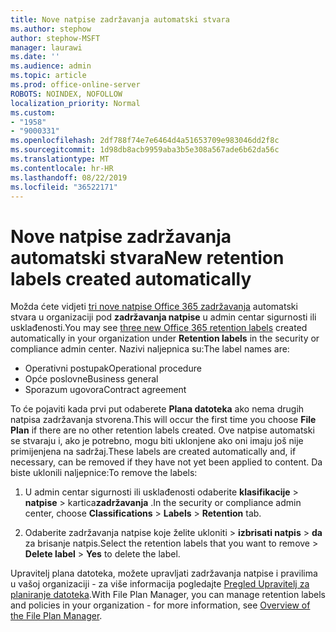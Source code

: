 ```yaml
---
title: Nove natpise zadržavanja automatski stvara
ms.author: stephow
author: stephow-MSFT
manager: laurawi
ms.date: ''
ms.audience: admin
ms.topic: article
ms.prod: office-online-server
ROBOTS: NOINDEX, NOFOLLOW
localization_priority: Normal
ms.custom:
- "1958"
- "9000331"
ms.openlocfilehash: 2df788f74e7e6464d4a51653709e983046dd2f8c
ms.sourcegitcommit: 1d98db8acb9959aba3b5e308a567ade6b62da56c
ms.translationtype: MT
ms.contentlocale: hr-HR
ms.lasthandoff: 08/22/2019
ms.locfileid: "36522171"
---
```

# <a name="new-retention-labels-created-automatically"></a><span data-ttu-id="08b08-102">Nove natpise zadržavanja automatski stvara</span><span class="sxs-lookup"><span data-stu-id="08b08-102">New retention labels created automatically</span></span>

<span data-ttu-id="08b08-103">Možda ćete vidjeti [tri nove natpise Office 365 zadržavanja](https://docs.microsoft.com/office365/securitycompliance/file-plan-manager#default-retention-labels-and-label-policy) automatski stvara u organizaciji pod **zadržavanja natpise** u admin centar sigurnosti ili usklađenosti.</span><span class="sxs-lookup"><span data-stu-id="08b08-103">You may see [three new Office 365 retention labels](https://docs.microsoft.com/office365/securitycompliance/file-plan-manager#default-retention-labels-and-label-policy) created automatically in your organization under **Retention labels** in the security or compliance admin center.</span></span> <span data-ttu-id="08b08-104">Nazivi naljepnica su:</span><span class="sxs-lookup"><span data-stu-id="08b08-104">The label names are:</span></span>

- <span data-ttu-id="08b08-105">Operativni postupak</span><span class="sxs-lookup"><span data-stu-id="08b08-105">Operational procedure</span></span>
- <span data-ttu-id="08b08-106">Opće poslovne</span><span class="sxs-lookup"><span data-stu-id="08b08-106">Business general</span></span>
- <span data-ttu-id="08b08-107">Sporazum ugovora</span><span class="sxs-lookup"><span data-stu-id="08b08-107">Contract agreement</span></span>

<span data-ttu-id="08b08-108">To će pojaviti kada prvi put odaberete **Plana datoteka** ako nema drugih natpisa zadržavanja stvorena.</span><span class="sxs-lookup"><span data-stu-id="08b08-108">This will occur the first time you choose **File Plan** if there are no other retention labels created.</span></span> <span data-ttu-id="08b08-109">Ove natpise automatski se stvaraju i, ako je potrebno, mogu biti uklonjene ako oni imaju još nije primijenjena na sadržaj.</span><span class="sxs-lookup"><span data-stu-id="08b08-109">These labels are created automatically and, if necessary, can be removed if they have not yet been applied to content.</span></span> <span data-ttu-id="08b08-110">Da biste uklonili naljepnice:</span><span class="sxs-lookup"><span data-stu-id="08b08-110">To remove the labels:</span></span>

1. <span data-ttu-id="08b08-111">U admin centar sigurnosti ili usklađenosti odaberite **klasifikacije** > **natpise** > kartica**zadržavanja** .</span><span class="sxs-lookup"><span data-stu-id="08b08-111">In the security or compliance admin center, choose **Classifications** > **Labels** > **Retention** tab.</span></span>

1. <span data-ttu-id="08b08-112">Odaberite zadržavanja natpise koje želite ukloniti > **izbrisati natpis** > **da** za brisanje natpis.</span><span class="sxs-lookup"><span data-stu-id="08b08-112">Select the retention labels that you want to remove > **Delete label** > **Yes** to delete the label.</span></span>

<span data-ttu-id="08b08-113">Upravitelj plana datoteka, možete upravljati zadržavanja natpise i pravilima u vašoj organizaciji - za više informacija pogledajte [Pregled Upravitelj za planiranje datoteka](https://docs.microsoft.com/office365/securitycompliance/file-plan-manager).</span><span class="sxs-lookup"><span data-stu-id="08b08-113">With File Plan Manager, you can manage retention labels and policies in your organization - for more information, see [Overview of the File Plan Manager](https://docs.microsoft.com/office365/securitycompliance/file-plan-manager).</span></span>
